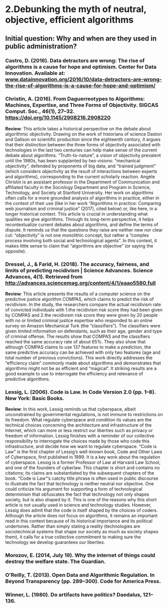 # 2.Debunking the myth of neutral, objective, efficient algorithms
## Initial question: Why and when are they used in public administration?

### Castro, D. (2016). Data detractors are wrong: The rise of algorithms is a cause for hope and optimism. Center for Data Innovation. Available at: www.datainnovation.org/2016/10/data-detractors-are-wrong-the-rise-of-algorithms-is-a-cause-for-hope-and-optimism/

### Christin, A. (2016). From Daguerreotypes to Algorithms: Machines, Expertise, and Three Forms of Objectivity. SIGCAS Comput. Soc., 46(1), 27–32. https://doi.org/10.1145/2908216.2908220

**Review**: This article takes a historical perspective on the debate about algorithmic objectivity. Drawing on the work of historians of science Daston and Galison on scientific production since the eighteenth century, it argues that their distinction between the three forms of objectivity associated with technologies in the last two centuries can help make sense of the current debate about algorithms. “Truth-to-nature”, a vision of objectivity prevalent until the 1980s, has been supplanted by two visions: “mechanical objectivity”, defended by proponents of big data, and “trained judgment” (which considers objectivity as the result of interactions between experts and algorithms), corresponding to the current scholarly reaction.
Angèle Christin is an assistant professor in the Department of Communication and affiliated faculty in the Sociology Department and Program in Science, Technology, and Society at Stanford University. Her work on algorithms often calls for a more grounded analysis of algorithms in practice, either in the context of their use (like in her work “Algorithms in practice: Comparing web journalism and criminal justice” (2017), cited below) or, like here, in a longer historical context.
This article is crucial in understanding what qualities we give algorithms. Through its long-term perspective, it helps recontextualize current debates about algorithms, and define the terms of dispute. It reminds us that the questions they raise are neither new nor clear cut: “objectivity” is not one monolithic concept, but rather a “complex process involving both social and technological agents”. In this context, it makes little sense to claim that “algorithms are objective” (or saying the opposite).

### Dressel, J., & Farid, H. (2018). The accuracy, fairness, and limits of predicting recidivism | Science Advances. Science Advances, 4(1). Retrieved from http://advances.sciencemag.org/content/4/1/eaao5580.full

**Review**: This article presents the results of a computer science on the predictive justice algorithm COMPAS, which claims to predict the risk of recidivism. In the study, the researchers compare the actual recidivism rate of convicted individuals with 1.the recidivism risk score they had been given by COMPAS and 2.the recidivism risk score they were given by 20 people with no or limited criminal justice expertise who responded to an online survey on Amazon Mechanical Turk (the “classifiers”). The classifiers were given limited information on defendants, such as their age, gender and type of criminal offense. The results show that COMPAS and the classifiers reached the same accuracy rate of about 65%. They also show that although COMPAS claims to use 137 features to make a prediction, the same predictive accuracy can be achieved with only two features (age and total number of previous convictions). 
This work directly addresses the “efficiency claim” commonly made about algorithms and demonstrates that algorithms might not be as efficient and “magical”. It striking results are a good example to use to interrogate the efficiency and relevance of predictive algorithms. 

### Lessig, L. (2006). Code is Law. In Code Version 2.0 (pp. 1–8). New York: Basic Books.

**Review**: In this work, Lessig reminds us that cyberspace, albeit unconstrained by governmental regulations, is not immune to restrictions on its freedom. What regulate cyberspace and condition its values are the technical choices concerning the architecture and infrastructure of the Internet, which can more or less restrict our liberties such as privacy or freedom of information. Lessig finishes with a reminder of our collective responsibility to interrogate the choices made by those who code this infrastructure, and decide how we want to regulate cyberspace.
“Code is Law” is the first chapter of Lessig’s well-known book, Code and Other Laws of Cyberspace, first published in 1999. It is a key work about the regulation of cyberspace. Lessig is a former Professor of Law at Harvard Law School, and one of the founders of cyberlaw. This chapter is short and contains no citations; its claims are substantiated by the subsequent chapters of the book. “Code is Law”’s catchy title phrase is often used in public discourse to illustrate the fact that technology is neither neutral nor objective. One could criticize his argument for supporting a form of technological determinism that obfuscates the fact that technology not only shapes society, but is also shaped by it. This is one of the reasons why this short article is not usually used in science and technology studies. However, Lessig does admit that the code is itself shaped by the choices of coders.
Although the article does not focus on algorithms, it remains an important read in this context because of its historical importance and its political undertones. Rather than simply stating a reality (technologies are sociotechnical systems that shape our society as much as society shapes them), it calls for a true collective commitment to making sure the technology we develop guarantees our liberties.   

### Morozov, E. (2014, July 19). Why the internet of things could destroy the welfare state. The Guardian.  

### O’Reilly, T. (2013). Open Data and Algorithmic Regulation. In Beyond Transparency (pp. 289–300). Code for America Press.

### Winner, L. (1980). Do artifacts have politics? Daedalus, 121–136.
